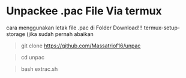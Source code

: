 # Unpackee .pac File Via termux

cara menggunakan
letak file .pac di Folder Download!!!
termux-setup-storage (jika sudah pernah abaikan 

>git clone https://github.com/Massatriof16/unpac

>cd unpac

>bash extrac.sh
